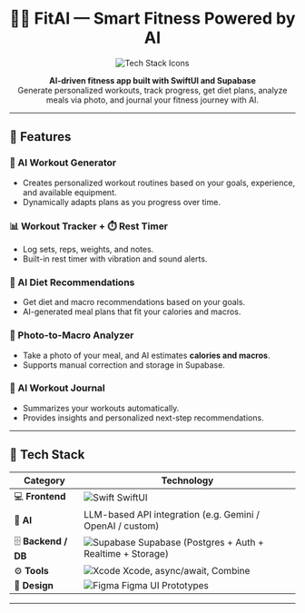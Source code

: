 <h1 align="center">🏋️‍♂️ FitAI — Smart Fitness Powered by AI</h1>

<p align="center">
  <img src="https://skillicons.dev/icons?i=swift,supabase,figma,git,github,xcode" alt="Tech Stack Icons" />
</p>

<p align="center">
  <b>AI-driven fitness app built with SwiftUI and Supabase</b><br>
  Generate personalized workouts, track progress, get diet plans, analyze meals via photo, and journal your fitness journey with AI.
</p>

---

## 🚀 Features

### 🧠 AI Workout Generator
- Creates personalized workout routines based on your goals, experience, and available equipment.
- Dynamically adapts plans as you progress over time.

### 📊 Workout Tracker + ⏱️ Rest Timer
- Log sets, reps, weights, and notes.
- Built-in rest timer with vibration and sound alerts.

### 🍎 AI Diet Recommendations
- Get diet and macro recommendations based on your goals.
- AI-generated meal plans that fit your calories and macros.

### 📸 Photo-to-Macro Analyzer
- Take a photo of your meal, and AI estimates **calories and macros**.
- Supports manual correction and storage in Supabase.

### 📔 AI Workout Journal
- Summarizes your workouts automatically.
- Provides insights and personalized next-step recommendations.

---

## 🧩 Tech Stack

| Category | Technology |
|-----------|-------------|
| 💻 **Frontend** | ![Swift](https://skillicons.dev/icons?i=swift) SwiftUI |
| 🧠 **AI** | LLM-based API integration (e.g. Gemini / OpenAI / custom) |
| 🗄️ **Backend / DB** | ![Supabase](https://skillicons.dev/icons?i=supabase) Supabase (Postgres + Auth + Realtime + Storage) |
| ⚙️ **Tools** | ![Xcode](https://skillicons.dev/icons?i=xcode) Xcode, async/await, Combine |
| 🎨 **Design** | ![Figma](https://skillicons.dev/icons?i=figma) Figma UI Prototypes |

---
